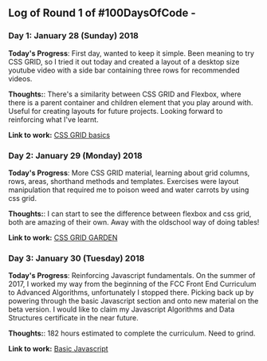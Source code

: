 
## Log of Round 1 of #100DaysOfCode -

### Day 1: January 28 (Sunday) 2018

**Today's Progress**: First day, wanted to keep it simple. Been meaning to try CSS GRID, so I tried it out today and created a layout of a desktop size youtube video with a side bar containing three rows for recommended videos.  

**Thoughts:**: There's a similarity between CSS GRID and Flexbox, where there is a parent container and children element that you play around with.
Useful for creating layouts for future projects. Looking forward to reinforcing what I've learnt.

**Link to work:** [ CSS GRID basics ](https://github.com/LemuelReyes/css-grid)

### Day 2: January 29 (Monday) 2018

**Today's Progress**: More CSS GRID material, learning about grid columns, rows, areas, shorthand methods and templates. Exercises were layout manipulation that required me to poison weed and water carrots by using css grid.

**Thoughts:**: I can start to see the difference between flexbox and css grid, both are amazing of their own. Away with the oldschool way of doing tables!

**Link to work:** [ CSS GRID GARDEN ](http://cssgridgarden.com/)

### Day 3: January 30 (Tuesday) 2018

**Today's Progress**: Reinforcing Javascript fundamentals. On the summer of 2017, I worked my way from the beginning of the FCC Front End Curriculum
to Advanced Algorithms, unfortunately I stopped there. Picking back up by powering through the basic Javascript section and onto new material on the beta version. I would like to claim my Javascript Algorithms and Data Structures certificate in the near future.

**Thoughts:**: 182 hours estimated to complete the curriculum. Need to grind.

**Link to work:** [ Basic Javascript ](https://beta.freecodecamp.org/en/challenges/basic-javascript/compound-assignment-with-augmented-subtraction)


